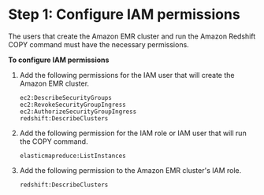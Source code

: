 # Step 1: Configure IAM permissions<a name="load-from-emr-steps-configure-iam"></a>

The users that create the Amazon EMR cluster and run the Amazon Redshift COPY command must have the necessary permissions\.

**To configure IAM permissions**

1. Add the following permissions for the IAM user that will create the Amazon EMR cluster\.

   ```
   ec2:DescribeSecurityGroups
   ec2:RevokeSecurityGroupIngress
   ec2:AuthorizeSecurityGroupIngress
   redshift:DescribeClusters
   ```

1. Add the following permission for the IAM role or IAM user that will run the COPY command\.

   ```
   elasticmapreduce:ListInstances
   ```

1. Add the following permission to the Amazon EMR cluster's IAM role\.

   ```
   redshift:DescribeClusters
   ```